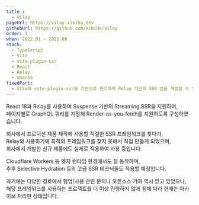 ```yaml
---
title_:
  - Vilay
pageUrl: https://vilay.xiniha.dev
githubUrl: https://github.com/XiNiHa/vilay
order: 1
when: 2022.01 ~ 2022.08
stack:
  - TypeScript
  - Vite
  - vite-plugin-ssr
  - React
  - Relay
  - UnoCSS
fixedPart:
  - Vite와 vite-plugin-ssr을 기반으로 편리하게 Relay 기반의 SSR 앱을 개발할 수 있도록 돕는 프레임워크입니다.
---
```


React 18과 Relay를 사용하여 Suspense 기반의 Streaming SSR을 지원하며,<br>
페이지별로 GraphQL 쿼리를 지정해 Render-as-you-fetch를 지원하도록 구성하였습니다.

회사에서 프로덕션 제품 제작에 사용할 적절한 SSR 프레임워크를 찾다가,<br>
Relay와 사용하기에 최적의 프레임워크를 찾지 못해서 직접 만들게 되었으며,<br>
회사에서 개발한 신규 제품에도 실제로 적용하여 사용 중입니다.

Cloudflare Workers 등 엣지 런타임 환경에서도 잘 동작하며,<br>
추후 Selective Hydration 등의 고급 SSR 테크닉들도 적용할 예정입니다.

과거에는 다양한 경로에서 협업/사용 관련 문의나 오픈소스 기여 역시 받고 있었으나,<br>
해당 프레임워크를 사용하는 프로젝트를 더 이상 진행하지 않게 됨에 따라 현재는 아카이브 처리한 상태입니다.
